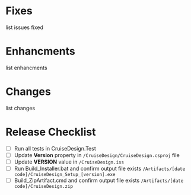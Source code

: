 # Fixes
list issues fixed

# Enhancments
list enhancments

# Changes
list changes

# Release Checklist
 - [ ] Run all tests in CruiseDesign.Test
 - [ ] Update **Version** property in `/CruiseDesign/CruiseDesign.csproj` file
 - [ ] Update **VERSION** value in `/CruiseDesign.iss`
 - [ ] Run Build_Installer.bat and confirm output file exists `/Artifacts/[date code]/CruiseDesign_Setup_[version].exe`
 - [ ] Build_ZipArtifact.cmd and confirm output file exists `/Artifacts/[date code]/CruiseDesign.zip`
